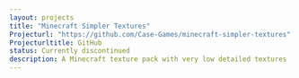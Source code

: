 ```yaml
---
layout: projects
title: "Minecraft Simpler Textures"
Projecturl: "https://github.com/Case-Games/minecraft-simpler-textures"
Projecturltitle: GitHub
status: Currently discontinued
description: A Minecraft texture pack with very low detailed textures
---
```


